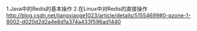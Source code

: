 1.Java中的Redis的基本操作
2.在Linux中对Redis的直接操作
http://blog.csdn.net/jiangxiaoge1023/article/details/51554699#0-qzone-1-8002-d020d2d2a4e8d1a374a433f596ad1440

